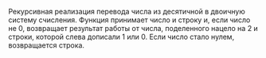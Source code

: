 Рекурсивная реализация перевода числа из десятичной в двоичную систему счисления. Функция принимает число и строку и, если число не 0, возвращает результат работы от числа, поделенного нацело на 2 и строки, которой слева дописали 1 или 0. Если число стало нулем, возвращается строка.